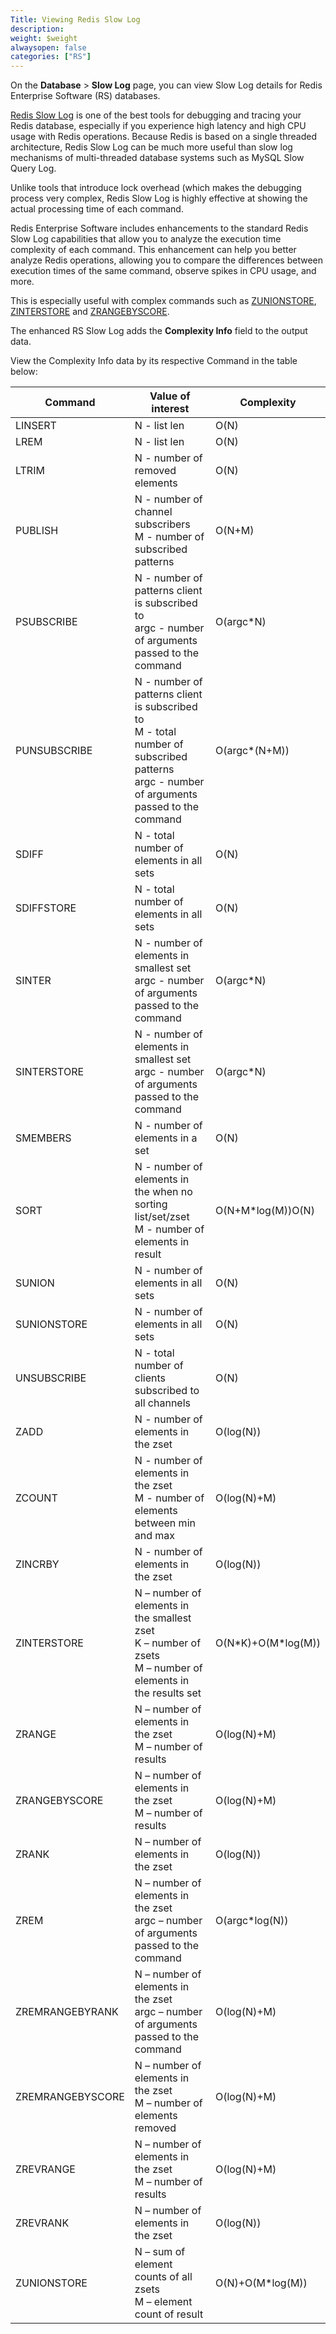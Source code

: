 ```yaml
---
Title: Viewing Redis Slow Log
description:
weight: $weight
alwaysopen: false
categories: ["RS"]
---
```

On the **Database** \> **Slow Log** page, you can view Slow Log details
for Redis Enterprise Software (RS) databases.

[Redis Slow Log](http://redis.io/commands/slowlog) is one of the best
tools for debugging and tracing your Redis database, especially if you
experience high latency and high CPU usage with Redis operations.
Because Redis is based on a single threaded architecture, Redis Slow Log
can be much more useful than slow log mechanisms of multi-threaded
database systems such as MySQL Slow Query Log.

Unlike tools that introduce lock overhead (which makes the debugging
process very complex, Redis Slow Log is highly effective at showing the
actual processing time of each command.

Redis Enterprise Software includes enhancements to the standard Redis
Slow Log capabilities that allow you to analyze the execution time
complexity of each command. This enhancement can help you better analyze
Redis operations, allowing you to compare the differences between
execution times of the same command, observe spikes in CPU usage, and
more.

This is especially useful with complex commands such as
[ZUNIONSTORE](http://redis.io/commands/zunionstore),
[ZINTERSTORE](http://redis.io/commands/zinterstore) and
[ZRANGEBYSCORE](http://redis.io/commands/zrangebyscore).

The enhanced RS Slow Log adds the **Complexity Info** field to the
output data.

View the Complexity Info data by its respective Command in the table
below:

| Command | Value of interest | Complexity |
|------------|-----------------|-----------------|
| LINSERT | N - list len | O(N) |
| LREM | N - list len | O(N) |
| LTRIM | N - number of removed elements | O(N) |
| PUBLISH | N - number of channel subscribers</br>M - number of subscribed patterns | O(N+M) |
| PSUBSCRIBE | N - number of patterns client is subscribed to</br>argc - number of arguments passed to the command | O(argc\*N) |
| PUNSUBSCRIBE | N - number of patterns client is subscribed to</br>M - total number of subscribed patterns</br>argc - number of arguments passed to the command | O(argc\*(N+M)) |
| SDIFF | N - total number of elements in all sets | O(N) |
| SDIFFSTORE | N - total number of elements in all sets | O(N) |
| SINTER                | N - number of elements in smallest set</br>argc - number of arguments passed to the command | O(argc\*N) |
| SINTERSTORE           | N - number of elements in smallest set</br>argc - number of arguments passed to the command | O(argc\*N) |
| SMEMBERS              | N - number of elements in a set | O(N) |
| SORT                  | N - number of elements in the when no sorting list/set/zset</br>M - number of elements in result | O(N+M\*log(M))O(N) |
| SUNION                | N - number of elements in all sets | O(N) |
| SUNIONSTORE           | N - number of elements in all sets | O(N) |
| UNSUBSCRIBE           | N - total number of clients subscribed to all channels | O(N) |
| ZADD                  | N - number of elements in the zset | O(log(N)) |
| ZCOUNT                | N - number of elements in the zset</br>M - number of elements between min and max | O(log(N)+M) |
| ZINCRBY               | N - number of elements in the zset | O(log(N)) |
| ZINTERSTORE           | N – number of elements in the smallest zset</br>K – number of zsets</br>M – number of elements in the results set | O(N\*K)+O(M\*log(M)) |
| ZRANGE                | N – number of elements in the zset</br>M – number of results | O(log(N)+M) |
| ZRANGEBYSCORE         | N – number of elements in the zset</br>M – number of results | O(log(N)+M) |
| ZRANK                 | N – number of elements in the zset | O(log(N)) |
| ZREM                  | N – number of elements in the zset</br>argc – number of arguments passed to the command | O(argc\*log(N)) |
| ZREMRANGEBYRANK       | N – number of elements in the zset</br>argc – number of arguments passed to the command | O(log(N)+M) |
| ZREMRANGEBYSCORE      | N – number of elements in the zset</br>M – number of elements removed | O(log(N)+M) |
| ZREVRANGE             | N – number of elements in the zset</br>M – number of results | O(log(N)+M) |
| ZREVRANK              | N – number of elements in the zset | O(log(N)) |
| ZUNIONSTORE           | N – sum of element counts of all zsets</br>M – element count of result | O(N)+O(M\*log(M)) |
